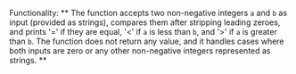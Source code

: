 Functionality: ** The function accepts two non-negative integers `a` and `b` as input (provided as strings), compares them after stripping leading zeroes, and prints '=' if they are equal, '<' if `a` is less than `b`, and '>' if `a` is greater than `b`. The function does not return any value, and it handles cases where both inputs are zero or any other non-negative integers represented as strings. **